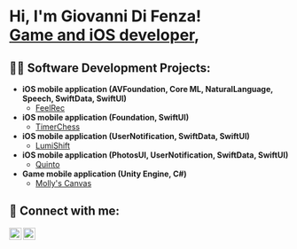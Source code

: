 <h1>Hi, I'm Giovanni Di Fenza! <br/><a href="https://github.com/Orso-bit">Game and iOS developer</a>, </h1>

<h2>👨‍💻 Software Development Projects:</h2>

- <b>iOS mobile application (AVFoundation, Core ML, NaturalLanguage, Speech, SwiftData, SwiftUI)</b>
  - [FeelRec](https://github.com/Orso-bit/FeelRec)
- <b>iOS mobile application (Foundation, SwiftUI)</b>
  - [TimerChess](https://github.com/Orso-bit/TimerChess/tree/main) 
- <b>iOS mobile application (UserNotification, SwiftData, SwiftUI)</b>
  - [LumiShift](https://github.com/Mamba2301/ImpostorSyndromeAl_final/tree/main)
- <b>iOS mobile application (PhotosUI, UserNotification, SwiftData, SwiftUI)</b>
  - [Quinto](https://github.com/Orso-bit/Quinto)
- <b>Game mobile application (Unity Engine, C#)</b>
  - [Molly's Canvas](https://github.com/Githubense/Molly)

<h2> 🤳 Connect with me:</h2>

[<img align="left" alt="JoshMadakor | Instagram" width="22px" src="https://cdn.jsdelivr.net/npm/simple-icons@v3/icons/instagram.svg" />][instagram]
[<img align="left" alt="JoshMadakor | LinkedIn" width="22px" src="https://cdn.jsdelivr.net/npm/simple-icons@v3/icons/linkedin.svg" />][linkedin]

[instagram]: https://www.instagram.com/giannidifenzaa/
[linkedin]: https://www.linkedin.com/in/giovanni-di-fenza-081873208/

<!--
**joshmadakor1/joshmadakor1** is a ✨ _special_ ✨ repository because its `README.md` (this file) appears on your GitHub profile.

Here are some ideas to get you started:

- 🔭 I’m currently working on ...
- 🌱 I’m currently learning ...
- 👯 I’m looking to collaborate on ...
- 🤔 I’m looking for help with ...
- 💬 Ask me about ...
- 📫 How to reach me: ...
- 😄 Pronouns: ...
- ⚡ Fun fact: ...
-->
